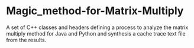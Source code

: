 # Magic_method-for-Matrix-Multiply
A set of C++ classes and headers defining a process to analyze the matrix multiply method for Java and Python and synthesis a cache trace text file from the results.
